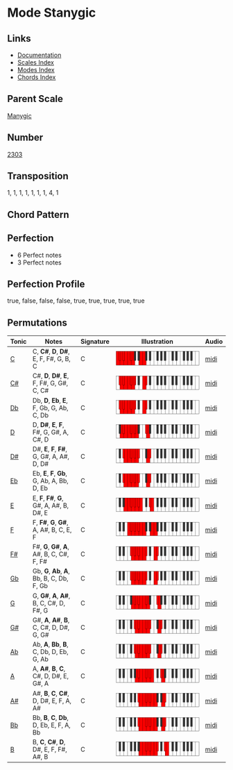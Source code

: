 # Mode Stanygic

## Links

- [Documentation](README.md)
- [Scales Index](Scales.md)
- [Modes Index](Modes.md)
- [Chords Index](Chords.md)

## Parent Scale

[Manygic](ScaleManygic.md)

## Number

[2303](https://ianring.com/musictheory/scales/2303)

## Transposition

1, 1, 1, 1, 1, 1, 1, 4, 1

## Chord Pattern



## Perfection

- 6 Perfect notes
- 3 Perfect notes

## Perfection Profile

true, false, false, false, true, true, true, true, true

## Permutations

| Tonic | Notes | Signature | Illustration | Audio |
|-------|-------|-----------|--------------|-------|
| [C](ModeCNaturalStanygic.md) | C, **C#**, **D**, **D#**, E, F, F#, G, B, C | C | ![CNaturalStanygic](ModeCNaturalStanygic.png) | [midi](https://github.com/edipermadi/music/blob/main/docs/ModeCNaturalStanygic.mid?raw=true) |
| [C#](ModeCSharpStanygic.md) | C#, **D**, **D#**, **E**, F, F#, G, G#, C, C# | C | ![CSharpStanygic](ModeCSharpStanygic.png) | [midi](https://github.com/edipermadi/music/blob/main/docs/ModeCSharpStanygic.mid?raw=true) |
| [Db](ModeDFlatStanygic.md) | Db, **D**, **Eb**, **E**, F, Gb, G, Ab, C, Db | C | ![DFlatStanygic](ModeDFlatStanygic.png) | [midi](https://github.com/edipermadi/music/blob/main/docs/ModeDFlatStanygic.mid?raw=true) |
| [D](ModeDNaturalStanygic.md) | D, **D#**, **E**, **F**, F#, G, G#, A, C#, D | C | ![DNaturalStanygic](ModeDNaturalStanygic.png) | [midi](https://github.com/edipermadi/music/blob/main/docs/ModeDNaturalStanygic.mid?raw=true) |
| [D#](ModeDSharpStanygic.md) | D#, **E**, **F**, **F#**, G, G#, A, A#, D, D# | C | ![DSharpStanygic](ModeDSharpStanygic.png) | [midi](https://github.com/edipermadi/music/blob/main/docs/ModeDSharpStanygic.mid?raw=true) |
| [Eb](ModeEFlatStanygic.md) | Eb, **E**, **F**, **Gb**, G, Ab, A, Bb, D, Eb | C | ![EFlatStanygic](ModeEFlatStanygic.png) | [midi](https://github.com/edipermadi/music/blob/main/docs/ModeEFlatStanygic.mid?raw=true) |
| [E](ModeENaturalStanygic.md) | E, **F**, **F#**, **G**, G#, A, A#, B, D#, E | C | ![ENaturalStanygic](ModeENaturalStanygic.png) | [midi](https://github.com/edipermadi/music/blob/main/docs/ModeENaturalStanygic.mid?raw=true) |
| [F](ModeFNaturalStanygic.md) | F, **F#**, **G**, **G#**, A, A#, B, C, E, F | C | ![FNaturalStanygic](ModeFNaturalStanygic.png) | [midi](https://github.com/edipermadi/music/blob/main/docs/ModeFNaturalStanygic.mid?raw=true) |
| [F#](ModeFSharpStanygic.md) | F#, **G**, **G#**, **A**, A#, B, C, C#, F, F# | C | ![FSharpStanygic](ModeFSharpStanygic.png) | [midi](https://github.com/edipermadi/music/blob/main/docs/ModeFSharpStanygic.mid?raw=true) |
| [Gb](ModeGFlatStanygic.md) | Gb, **G**, **Ab**, **A**, Bb, B, C, Db, F, Gb | C | ![GFlatStanygic](ModeGFlatStanygic.png) | [midi](https://github.com/edipermadi/music/blob/main/docs/ModeGFlatStanygic.mid?raw=true) |
| [G](ModeGNaturalStanygic.md) | G, **G#**, **A**, **A#**, B, C, C#, D, F#, G | C | ![GNaturalStanygic](ModeGNaturalStanygic.png) | [midi](https://github.com/edipermadi/music/blob/main/docs/ModeGNaturalStanygic.mid?raw=true) |
| [G#](ModeGSharpStanygic.md) | G#, **A**, **A#**, **B**, C, C#, D, D#, G, G# | C | ![GSharpStanygic](ModeGSharpStanygic.png) | [midi](https://github.com/edipermadi/music/blob/main/docs/ModeGSharpStanygic.mid?raw=true) |
| [Ab](ModeAFlatStanygic.md) | Ab, **A**, **Bb**, **B**, C, Db, D, Eb, G, Ab | C | ![AFlatStanygic](ModeAFlatStanygic.png) | [midi](https://github.com/edipermadi/music/blob/main/docs/ModeAFlatStanygic.mid?raw=true) |
| [A](ModeANaturalStanygic.md) | A, **A#**, **B**, **C**, C#, D, D#, E, G#, A | C | ![ANaturalStanygic](ModeANaturalStanygic.png) | [midi](https://github.com/edipermadi/music/blob/main/docs/ModeANaturalStanygic.mid?raw=true) |
| [A#](ModeASharpStanygic.md) | A#, **B**, **C**, **C#**, D, D#, E, F, A, A# | C | ![ASharpStanygic](ModeASharpStanygic.png) | [midi](https://github.com/edipermadi/music/blob/main/docs/ModeASharpStanygic.mid?raw=true) |
| [Bb](ModeBFlatStanygic.md) | Bb, **B**, **C**, **Db**, D, Eb, E, F, A, Bb | C | ![BFlatStanygic](ModeBFlatStanygic.png) | [midi](https://github.com/edipermadi/music/blob/main/docs/ModeBFlatStanygic.mid?raw=true) |
| [B](ModeBNaturalStanygic.md) | B, **C**, **C#**, **D**, D#, E, F, F#, A#, B | C | ![BNaturalStanygic](ModeBNaturalStanygic.png) | [midi](https://github.com/edipermadi/music/blob/main/docs/ModeBNaturalStanygic.mid?raw=true) |
